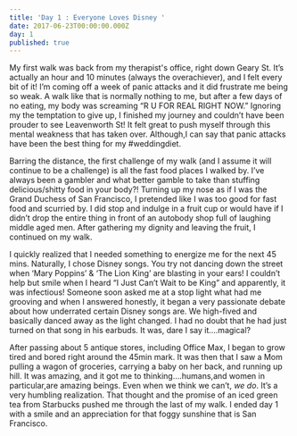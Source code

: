 ```yaml
---
title: 'Day 1 : Everyone Loves Disney '
date: 2017-06-23T00:00:00.000Z
day: 1
published: true
---
```

My first walk was back from my therapist's office, right down Geary St. It’s actually an hour and 10 minutes (always the overachiever), and I felt every bit of it! I’m coming off a week of panic attacks and it did frustrate me being so weak. A walk like that is normally nothing to me, but after a few days of no eating, my body was screaming “R U FOR REAL RIGHT NOW.”  Ignoring my the temptation to give up, I finished my journey and couldn’t have been prouder to see Leavenworth St! It felt great to push myself through this mental weakness that has taken over. Although,I can say that panic attacks have been the best thing for my #weddingdiet. 

Barring the distance, the first challenge of my walk (and I assume it will continue to be a challenge) is all the fast food places I walked by. I’ve always been a gambler and what better gamble to take than stuffing delicious/shitty food in your body?! Turning up my nose as if I was the Grand Duchess of San Francisco, I pretended like I was too good for fast food and scurried by. I did stop and indulge in a fruit cup or would have if I didn’t drop the entire thing in front of an autobody shop full of laughing middle aged men. After gathering my dignity and leaving the fruit, I continued on my walk.

I quickly realized that I needed something to energize me for the next 45 mins. Naturally, I chose Disney songs. You try not dancing down the street when ‘Mary Poppins’ & ‘The Lion King’ are blasting in your ears! I couldn’t help but smile when I heard “I Just Can’t Wait to be King” and apparently, it was infectious! Someone soon asked me at a stop light what had me grooving and when I answered honestly, it began a very passionate debate about how underrated certain Disney songs are. We high-fived and basically danced away as the light changed. I had no doubt that he had just turned on that song in his earbuds. It was, dare I say it….magical? 

After passing about 5 antique stores, including Office Max, I began to grow tired and bored right around the 45min mark. It was then that I saw a Mom pulling a wagon of groceries, carrying a baby on her back, and running up hill. It was amazing, and it got me to thinking….humans,and women in particular,are amazing beings. Even when we think we can’t, _we do_. It’s a very humbling realization. That thought and the promise of an iced green tea from Starbucks pushed me through the last of my walk. I ended day 1 with a smile and an appreciation for that foggy sunshine that is San Francisco.  
